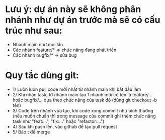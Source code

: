 # Lưu ý: dự án này sẽ không phân nhánh như dự án trước mà sẽ có cấu trúc như sau:
  - Nhánh main như mọi lần
  - Các nhánh feature/* => chức năng đang phát triển
  - Các nhánh bugfix/* => sửa bug

# Quy tắc dùng git:    
- 1/ Luôn luôn pull code mới nhất từ nhánh main khi bắt đầu làm
- 2/ Khi nhận task, từ nhánh main tạo 1 nhánh mới có tên là feature/... hoặc bugfix/... dựa theo chức năng của task đó (dùng git checkout -b tên)
- 3/ Code trên nhánh vừa tạo, khi code xong commit như bình thường (nếu muốn chuẩn thì trong message của commit ghi thêm chức năng task như "feat:...", "fix:..." hoặc "refactor:...")
- 4/ Sau khi push lên, vào github để tạo pull request
- 5/ Báo t để merge

